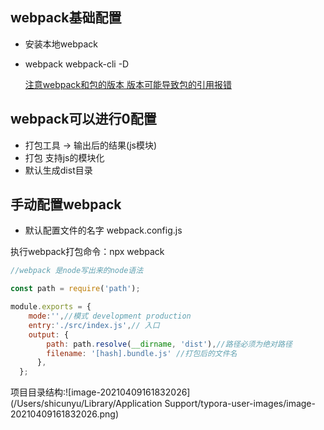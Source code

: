 ## webpack基础配置

- 安装本地webpack

- webpack webpack-cli -D

  <u>注意webpack和包的版本 版本可能导致包的引用报错</u>

## webpack可以进行0配置

- 打包工具 -> 输出后的结果(js模块)
- 打包 支持js的模块化
- 默认生成dist目录

## 手动配置webpack

- 默认配置文件的名字 webpack.config.js

执行webpack打包命令：npx webpack

```javascript
//webpack 是node写出来的node语法

const path = require('path');

module.exports = {
    mode:'',//模式 development production
    entry:'./src/index.js',// 入口
    output: {
        path: path.resolve(__dirname, 'dist'),//路径必须为绝对路径
        filename: '[hash].bundle.js' //打包后的文件名
      },
  };
```



项目目录结构:![image-20210409161832026](/Users/shicunyu/Library/Application Support/typora-user-images/image-20210409161832026.png)

